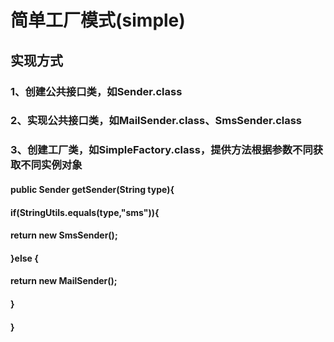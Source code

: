 # 简单工厂模式(simple)
## 实现方式
### 1、创建公共接口类，如Sender.class
### 2、实现公共接口类，如MailSender.class、SmsSender.class
### 3、创建工厂类，如SimpleFactory.class，提供方法根据参数不同获取不同实例对象
#### public Sender getSender(String type){
####     if(StringUtils.equals(type,"sms")){
####         return new SmsSender();
####     }else {
####         return new MailSender();
####     }
#### }
